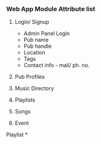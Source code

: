 ### Web App Module Attribute list

1. Login/ Signup
	* Admin Panel Login
	* Pub name
	* Pub handle
	* Location
	* Tags
	* Contact info - mail/ ph. no.
	
2. Pub Profiles
3. Music Directory
4. Playlists
5. Songs
6. Event 

Playlist
	* 
